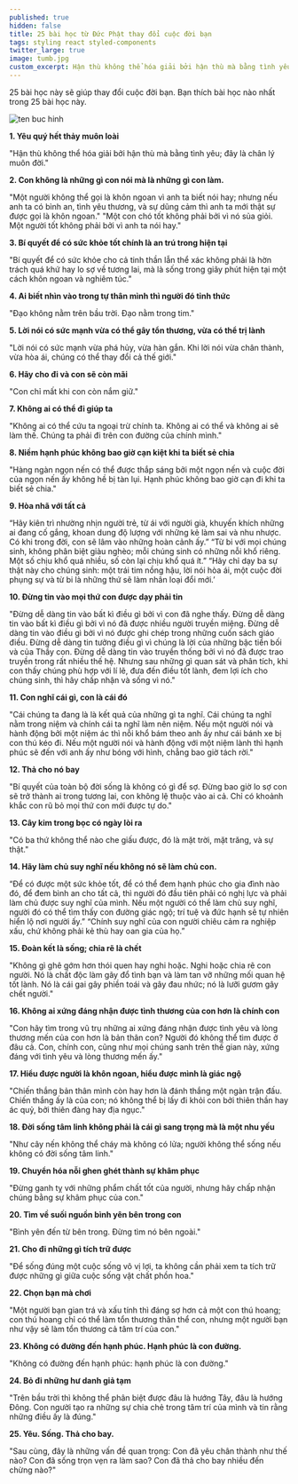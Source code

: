 ```yaml
---
published: true
hidden: false
title: 25 bài học từ Đức Phật thay đổi cuộc đời bạn
tags: styling react styled-components
twitter_large: true
image: tumb.jpg
custom_excerpt: Hận thù không thể hóa giải bởi hận thù mà bằng tình yêu; đây là chân lý muôn đời.
---
```


25 bài học này sẽ giúp thay đổi cuộc đời bạn. Bạn thích bài học nào nhất trong 25 bài học này.

![ten buc hinh](http://ducphatadida.com/wp-content/uploads/2017/12/1_111429.jpg "ten buc hinh")

**1. Yêu quý hết thảy muôn loài**

"Hận thù không thể hóa giải bởi hận thù mà bằng tình yêu; đây là chân lý muôn đời." 

**2. Con không là những gì con nói mà là những gì con làm.**

"Một người không thể gọi là khôn ngoan vì anh ta biết nói hay; nhưng nếu anh ta có bình an, tình yêu thương, và sự dũng cảm thì anh ta mới thật sự được gọi là khôn ngoan."
"Một con chó tốt không phải bởi vì nó sủa giỏi. Một người tốt không phải bởi vì anh ta nói hay." 

**3. Bí quyết để có sức khỏe tốt chính là an trú trong hiện tại**

"Bí quyết để có sức khỏe cho cả tinh thần lẫn thể xác không phải là hờn trách quá khứ hay lo sợ về tương lai, mà là sống trong giây phút hiện tại một cách khôn ngoan và nghiêm túc." 

**4. Ai biết nhìn vào trong tự thân mình thì người đó tỉnh thức**

"Đạo không nằm trên bầu trời. Đạo nằm trong tim."

**5. Lời nói có sức mạnh vừa có thể gây tổn thương, vừa có thể trị lành**

"Lời nói có sức mạnh vừa phá hủy, vừa hàn gắn. Khi lời nói vừa chân thành, vừa hòa ái, chúng có thể thay đổi cả thế giới." 

**6. Hãy cho đi và con sẽ còn mãi**

"Con chỉ mất khi con còn nắm giữ." 

**7. Không ai có thể đi giúp ta**

"Không ai có thể cứu ta ngoại trừ chính ta. Không ai có thể và không ai sẽ làm thế. Chúng ta phải đi trên con đường của chính mình." 

**8. Niềm hạnh phúc không bao giờ cạn kiệt khi ta biết sẻ chia**

"Hàng ngàn ngọn nến có thể được thắp sáng bởi một ngọn nến và cuộc đời của ngọn nến ấy không hề bị tàn lụi. Hạnh phúc không bao giờ cạn đi khi ta biết sẻ chia." 

**9. Hòa nhã với tất cả**

“Hãy kiên trì nhường nhịn người trẻ, từ ái với người già, khuyến khích những ai đang cố gắng, khoan dung độ lượng với những kẻ làm sai và nhu nhược. Có khi trong đời, con sẽ lâm vào những hoàn cảnh ấy.”
“Từ bi với mọi chúng sinh, không phân biệt giàu nghèo;  mỗi chúng sinh có những nỗi khổ riêng. Một số chịu khổ quá nhiều, số còn lại chịu khổ quá ít.”
“Hãy chỉ dạy ba sự thật này cho chúng sinh: một trái tim nồng hậu, lời nói hòa ái, một cuộc đời phụng sự và từ bi là những thứ sẽ làm nhân loại đổi mới.’ 

**10. Đừng tin vào mọi thứ con được dạy phải tin**

"Đừng dễ dàng tin vào bất kì điều gì bởi vì con đã nghe thấy. Đừng dễ dàng tin vào bất kì điều gì bởi vì nó đã được nhiều người truyền miệng. Đừng dễ dàng tin vào điều gì bởi vì nó được ghi chép trong những cuốn sách giáo điều. Đừng dễ dàng tin tưởng điều gì vì chúng là lời của những bậc tiền bối và của Thầy con. Đừng dễ dàng tin vào truyền thống bởi vì nó đã được trao truyền trong rất nhiều thế hệ. Nhưng sau những gì quan sát và phân tích, khi con thấy chúng phù hợp với lí lẽ, đưa đến điều tốt lành, đem lợi ích cho chúng sinh, thì hãy chấp nhận và sống vì nó." 

**11. Con nghĩ cái gì, con là cái đó**

"Cái chúng ta đang là là kết quả của những gì ta nghĩ. Cái chúng ta nghĩ nằm trong niệm và chính cái ta nghĩ làm nên niệm. Nếu một người nói và hành động bởi một niệm ác thì nỗi khổ bám theo anh ấy như cái bánh xe bị con thú kéo đi. Nếu một người nói và hành động với một niệm lành thì hạnh phúc sẽ đến với anh ấy như bóng với hình, chẳng bao giờ tách rời." 

**12. Thả cho nó bay**

"Bí quyết của toàn bộ đời sống là không có gì để sợ. Đừng bao giờ lo sợ con sẽ trở thành ai trong tương lai, con không lệ thuộc vào ai cả. Chỉ có khoảnh khắc con rũ bỏ mọi thứ con mới được tự do."

**13. Cây kim trong bọc có ngày lòi ra**

"Có ba thứ không thể nào che giấu được, đó là mặt trời, mặt trăng, và sự thật." 

**14. Hãy làm chủ suy nghĩ nếu không nó sẽ làm chủ con.**

“Để có được một sức khỏe tốt, để có thể đem hạnh phúc cho gia đình nào đó, để đem bình an cho tất cả, thì người đó đầu tiên phải có nghị lực và phải làm chủ được suy nghĩ của mình. Nếu một người có thể làm chủ suy nghĩ, người đó có thể tìm thấy con đường giác ngộ; trí tuệ và đức hạnh sẽ tự nhiên hiển lộ nơi người ấy.”
“Chính suy nghĩ của con người chiêu cảm ra nghiệp xấu, chứ không phải kẻ thù hay oan gia của họ.” 

**15. Đoàn kết là sống; chia rẽ là chết**

"Không gì ghê gớm hơn thói quen hay nghi hoặc. Nghi hoặc chia rẽ con người. Nó là chất độc làm gãy đổ tình bạn và làm tan vỡ những mối quan hệ tốt lành. Nó là cái gai gây phiền toái và gây đau nhức; nó là lưỡi gươm gây chết người." 

**16. Không ai xứng đáng nhận được tình thương của con hơn là chính con**

"Con hãy tìm trong vũ trụ những ai xứng đáng nhận được tình yêu và lòng thương mến của con hơn là bản thân con? Người đó không thể tìm được ở đâu cả. Con, chính con, cũng như mọi chúng sanh trên thế gian này, xứng đáng với tình yêu và lòng thương mến ấy." 

**17. Hiểu được người là khôn ngoan, hiểu được mình là giác ngộ**

"Chiến thắng bản thân mình còn hay hơn là đánh thắng một ngàn trận đấu. Chiến thắng ấy là của con; nó không thể bị lấy đi khỏi con bởi thiên thần hay ác quỷ, bởi thiên đàng hay địa ngục." 

**18. Đời sống tâm linh không phải là cái gì sang trọng mà là một nhu yếu**

"Như cây nến không thể cháy mà không có lửa; người không thể sống nếu không có đời sống tâm linh." 

**19. Chuyển hóa nỗi ghen ghét thành sự khâm phục**

"Đừng ganh tỵ với những phẩm chất tốt của người, nhưng hãy chấp nhận chúng bằng sự khâm phục của con."

**20. Tìm về suối nguồn bình yên bên trong con**

"Bình yên đến từ bên trong. Đừng tìm nó bên ngoài." 

**21. Cho đi những gì tích trữ được**

"Để sống đúng một cuộc sống vô vị lợi, ta không cần phải xem ta tích trữ được những gì giữa cuộc sống vật chất phồn hoa." 

**22. Chọn bạn mà chơi**

"Một người bạn gian trá và xấu tính thì đáng sợ hơn cả một con thú hoang; con thú hoang chỉ có thể làm tổn thương thân thể con, nhưng một người bạn như vậy sẽ làm tổn thương cả tâm trí của con." 

**23. Không có đường đến hạnh phúc. Hạnh phúc là con đường.**

"Không có đường đến hạnh phúc: hạnh phúc là con đường." 

**24. Bỏ đi những hư danh giả tạm**

"Trên bầu trời thì không thể phân biệt được đâu là hướng Tây, đâu là hướng Đông. Con người tạo ra những sự chia chẻ trong tâm trí của mình và tin rằng những điều ấy là đúng."

**25. Yêu. Sống. Thả cho bay.**

"Sau cùng, đây là những vấn đề quan trọng: Con đã yêu chân thành như thế nào? Con đã sống trọn vẹn ra làm sao? Con đã thả cho bay nhiều đến chừng nào?"

